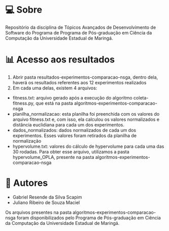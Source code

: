 # 💻 Sobre

Repositório da disciplina de Tópicos Avançados de Desenvolvimento de Software do Programa de Programa de Pós-graduação em Ciência da Computação da Universidade Estadual de Maringá.

# 📊 Acesso aos resultados

1. Abrir pasta resultados-experimentos-comparacao-nsga, dentro dela, haverá os resultados referentes aos 12 experimentos realizados
2. Em cada uma delas, existem 4 arquivos:
- fitness.txt: arquivo gerado após a execução do algoritmo coleta-fitness.py, que está na pasta algoritmos-experimentos-comparacao-nsga
- planilha_normalizacao: esta planilha foi preenchida com os valores do arquivo fitness.txt e, com isso, ela calculou os valores normalizados e distância euclidiana para cada um dos experimentos.
- dados_normalizados: dados normalizados de cada um dos experimentos. Esses valores foram retirados da planilha de normalização
- hypervolume.txt: valores do cálculo de hypervolume para cada uma das 30 rodadas. Para obter esse arquivo, utilizamos a pasta hypervolume_OPLA, presente na pasta algoritmos-experimentos-comparacao-nsga

# 👤 Autores

- Gabriel Resende da Silva Scapim
- Juliano Ribeiro de Souza Maciel

Os arquivos presentes na pasta algoritmos-experimentos-comparacao-nsga foram disponibilizados pelo Programa de Pós-graduação em Ciência da Computação da Universidade Estadual de Maringá.
